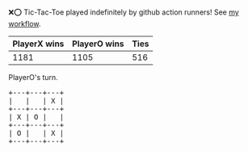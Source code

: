 :x::o: Tic-Tac-Toe played indefinitely by github action runners! See [my workflow](.github/workflows/play.yaml).

|PlayerX wins|PlayerO wins|Ties|
|-|-|-|
|1181|1105|516|

PlayerO's turn.

<pre>
+---+---+---+
|   |   | X |
+---+---+---+
| X | O |   |
+---+---+---+
| O |   | X |
+---+---+---+
</pre>